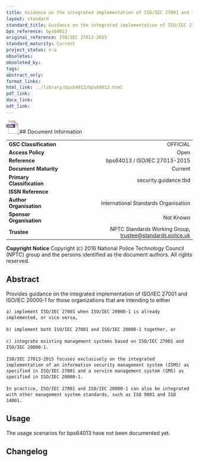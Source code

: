 ```yaml
---
title: Guidance on the integrated implementation of ISO/IEC 27001 and ISO/IEC 20000-1
layout: standard
standard_title: Guidance on the integrated implementation of ISO/IEC 27001 and ISO/IEC 20000-1
bps_reference: bps64013
original_reference: ISO/IEC 27013-2015
standard_maturity: Current
project_status: n-a
obsoletes: 
obsoleted_by: 
tags: 
abstract_only:
format_links:
html_link: ../library/bps64013/bps64013.html
pdf_link: 
docx_link: 
odt_link: 
---
```


<a target="_blank" href="../library/bps64013/bps64013.html">
    <img src="../images/html@0.5x.png" alt="html link" title="html link" style="max-height:35px;">
</a>
## Document Information

|||
| :------- | ------: |
| **GSC Classification**     | OFFICIAL |
| **Access Policy**          | Open |
| **Reference**              | bps64013  / ISO/IEC 27013-2015  |
| **Document Maturity**      | Current |
| **Primary Classification** | security.guidance.tbd |
| **ISSN Reference**         |  |
| **Author Organisation**    |International Standards Organisation|
| **Sponsor Organisation**   |Not Known|
| **Trustee**                | NPTC Standards Working Group, <a href="mailto:trustee@standards.police.uk?subject=bps64013 Guidance on the integrated implementation of ISO/IEC 27001 and ISO/IEC 20000-1">trustee@standards.police.uk |

**Copyright Notice**
Copyright (c) 2016 National Police Technology Council (NPTC) group and the persons identified as the document authors. All rights reserved.

## Abstract
Provides guidance on the integrated implementation of ISO/IEC 27001 and ISO/IEC 20000‑1 for those organizations that are intending to either
    
    a) implement ISO/IEC 27001 when ISO/IEC 20000‑1 is already implemented, or vice versa,
    
    b) implement both ISO/IEC 27001 and ISO/IEC 20000‑1 together, or
    
    c) integrate existing management systems based on ISO/IEC 27001 and ISO/IEC 20000‑1.
    
    ISO/IEC 27013-2015 focuses exclusively on the integrated implementation of an information security management system (ISMS) as specified in ISO/IEC 27001 and a service management system (SMS) as specified in ISO/IEC 20000‑1.
    
    In practice, ISO/IEC 27001 and ISO/IEC 20000‑1 can also be integrated with other management system standards, such as ISO 9001 and ISO 14001.
        
## Usage
The usage scenarios for bps64013 have not been documented yet.

## Changelog

